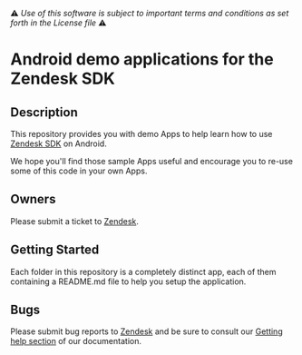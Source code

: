 :warning: *Use of this software is subject to important terms and conditions as set forth in the License file* :warning:

# Android demo applications for the Zendesk SDK

## Description
This repository provides you with demo Apps to help learn how to use [Zendesk SDK](https://developer.zendesk.com/documentation/zendesk-web-widget-sdks/) on Android.

We hope you'll find those sample Apps useful and encourage you to re-use some of this code in your own Apps.

## Owners
Please submit a ticket to [Zendesk](https://support.zendesk.com/hc/en-us/articles/4408843597850).
 
## Getting Started
Each folder in this repository is a completely distinct app, each of them containing a README.md file to help you setup the application.
 
## Bugs
Please submit bug reports to [Zendesk](https://support.zendesk.com/hc/en-us/articles/4408843597850) and be sure to consult our [Getting help section](https://developer.zendesk.com/documentation/zendesk-web-widget-sdks/getting_support_on_zendesk_mobile_sdks/) of our documentation.
 
